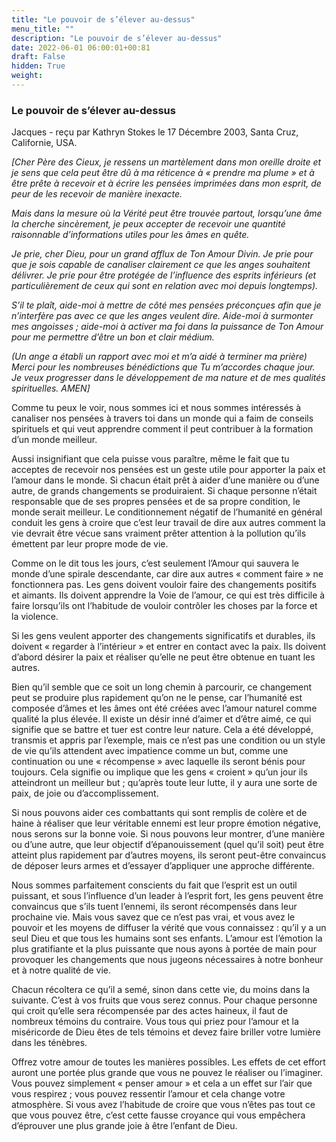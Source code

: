 ```yaml
---
title: "Le pouvoir de s’élever au-dessus"
menu_title: ""
description: "Le pouvoir de s’élever au-dessus"
date: 2022-06-01 06:00:01+00:81
draft: False
hidden: True
weight:
---
```

### Le pouvoir de s’élever au-dessus

Jacques - reçu par Kathryn Stokes le 17 Décembre 2003, Santa Cruz, Californie, USA.

*[Cher Père des Cieux, je ressens un martèlement dans mon oreille droite et je sens que cela peut être dû à ma réticence à « prendre ma plume » et à être prête à recevoir et à écrire les pensées imprimées dans mon esprit, de peur de les recevoir de manière inexacte.*

*Mais dans la mesure où la Vérité peut être trouvée partout, lorsqu’une âme la cherche sincèrement, je peux accepter de recevoir une quantité raisonnable d’informations utiles pour les âmes en quête.*

*Je prie, cher Dieu, pour un grand afflux de Ton Amour Divin. Je prie pour que je sois capable de canaliser clairement ce que les anges souhaitent délivrer. Je prie pour être protégée de l’influence des esprits inférieurs (et particulièrement de ceux qui sont en relation avec moi depuis longtemps).*

*S’il te plaît, aide-moi à mettre de côté mes pensées préconçues afin que je n’interfère pas avec ce que les anges veulent dire. Aide-moi à surmonter mes angoisses ; aide-moi à activer ma foi dans la puissance de Ton Amour pour me permettre d’être un bon et clair médium.*

*(Un ange a établi un rapport avec moi et m’a aidé à terminer ma prière) Merci pour les nombreuses bénédictions que Tu m’accordes chaque jour. Je veux progresser dans le développement de ma nature et de mes qualités spirituelles. AMEN]*

Comme tu peux le voir, nous sommes ici et nous sommes intéressés à canaliser nos pensées à travers toi dans un monde qui a faim de conseils spirituels et qui veut apprendre comment il peut contribuer à la formation d’un monde meilleur.

Aussi insignifiant que cela puisse vous paraître, même le fait que tu acceptes de recevoir nos pensées est un geste utile pour apporter la paix et l’amour dans le monde. Si chacun était prêt à aider d’une manière ou d’une autre, de grands changements se produiraient. Si chaque personne n’était responsable que de ses propres pensées et de sa propre condition, le monde serait meilleur. Le conditionnement négatif de l’humanité en général conduit les gens à croire que c’est leur travail de dire aux autres comment la vie devrait être vécue sans vraiment prêter attention à la pollution qu’ils émettent par leur propre mode de vie.

Comme on le dit tous les jours, c’est seulement l’Amour qui sauvera le monde d’une spirale descendante, car dire aux autres « comment faire » ne fonctionnera pas. Les gens doivent vouloir faire des changements positifs et aimants. Ils doivent apprendre la Voie de l’amour, ce qui est très difficile à faire lorsqu’ils ont l’habitude de vouloir contrôler les choses par la force et la violence.

Si les gens veulent apporter des changements significatifs et durables, ils doivent « regarder à l’intérieur » et entrer en contact avec la paix. Ils doivent d’abord désirer la paix et réaliser qu’elle ne peut être obtenue en tuant les autres.

Bien qu’il semble que ce soit un long chemin à parcourir, ce changement peut se produire plus rapidement qu’on ne le pense, car l’humanité est composée d’âmes et les âmes ont été créées avec l’amour naturel comme qualité la plus élevée. Il existe un désir inné d’aimer et d’être aimé, ce qui signifie que se battre et tuer est contre leur nature. Cela a été développé, transmis et appris par l’exemple, mais ce n’est pas une condition ou un style de vie qu’ils attendent avec impatience comme un but, comme une continuation ou une « récompense » avec laquelle ils seront bénis pour toujours. Cela signifie ou implique que les gens « croient » qu’un jour ils atteindront un meilleur but ; qu’après toute leur lutte, il y aura une sorte de paix, de joie ou d’accomplissement.

Si nous pouvons aider ces combattants qui sont remplis de colère et de haine à réaliser que leur véritable ennemi est leur propre émotion négative, nous serons sur la bonne voie. Si nous pouvons leur montrer, d’une manière ou d’une autre, que leur objectif d’épanouissement (quel qu’il soit) peut être atteint plus rapidement par d’autres moyens, ils seront peut-être convaincus de déposer leurs armes et d’essayer d’appliquer une approche différente.

Nous sommes parfaitement conscients du fait que l’esprit est un outil puissant, et sous l’influence d’un leader à l’esprit fort, les gens peuvent être convaincus que s’ils tuent l’ennemi, ils seront récompensés dans leur prochaine vie. Mais vous savez que ce n’est pas vrai, et vous avez le pouvoir et les moyens de diffuser la vérité que vous connaissez : qu’il y a un seul Dieu et que tous les humains sont ses enfants. L’amour est l’émotion la plus gratifiante et la plus puissante que nous ayons à portée de main pour provoquer les changements que nous jugeons nécessaires à notre bonheur et à notre qualité de vie.

Chacun récoltera ce qu’il a semé, sinon dans cette vie, du moins dans la suivante. C’est à vos fruits que vous serez connus. Pour chaque personne qui croit qu’elle sera récompensée par des actes haineux, il faut de nombreux témoins du contraire. Vous tous qui priez pour l’amour et la miséricorde de Dieu êtes de tels témoins et devez faire briller votre lumière dans les ténèbres.

Offrez votre amour de toutes les manières possibles. Les effets de cet effort auront une portée plus grande que vous ne pouvez le réaliser ou l’imaginer. Vous pouvez simplement « penser amour » et cela a un effet sur l’air que vous respirez ; vous pouvez ressentir l’amour et cela change votre atmosphère. Si vous avez l’habitude de croire que vous n’êtes pas tout ce que vous pouvez être, c’est cette fausse croyance qui vous empêchera d’éprouver une plus grande joie à être l’enfant de Dieu.